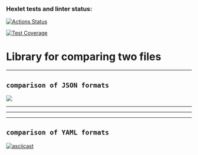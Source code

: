 ### Hexlet tests and linter status:
[![Actions Status](https://github.com/nndrey/frontend-project-46/actions/workflows/hexlet-check.yml/badge.svg)](https://github.com/nndrey/frontend-project-46/actions)

[![Test Coverage](https://api.codeclimate.com/v1/badges/9db702e8d63dd2056b3f/test_coverage)](https://codeclimate.com/github/nndrey/frontend-project-46/test_coverage)

# Library for comparing two files
***

 ## **`comparison of JSON formats`**
<a href="https://asciinema.org/a/sCCuwHZ64OoPUg1dBIhjqbfCX" target="_blank"><img src="https://asciinema.org/a/sCCuwHZ64OoPUg1dBIhjqbfCX.svg" /></a>

---
---

***

 ## **`comparison of YAML formats`**

 [![asciicast](https://asciinema.org/a/c9EddFKvNo91ChqhpPqXpJb4O.svg)](https://asciinema.org/a/c9EddFKvNo91ChqhpPqXpJb4O)